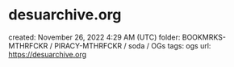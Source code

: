 # desuarchive.org

created: November 26, 2022 4:29 AM (UTC)
folder: BOOKMRKS-MTHRFCKR / PIRACY-MTHRFCKR / soda / OGs
tags: ogs
url: https://desuarchive.org